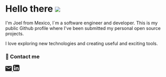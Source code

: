 # Hello there <img src="https://media.giphy.com/media/hvRJCLFzcasrR4ia7z/giphy.gif" width="4%">

I'm Joel from Mexico, I´m a software engineer and developer. This is my public Github profile where I've been submitted my personal open source projects.

I love exploring new technologies and creating useful and exciting tools.

### :calling: Contact me

<p>
<a href="mailto:joel.programador@gmail.com">
    <picture>
        <source media="(prefers-color-scheme: dark)" srcset="https://github.com/JoelHernandez343/JoelHernandez343/blob/a9857eb1e7c4c6bb4108d8d4fc0a9d5d2e6df70c/.github/images/email-dark.png?raw=true">
        <source media="(prefers-color-scheme: light)" srcset="https://github.com/JoelHernandez343/JoelHernandez343/blob/main/.github/images/email-light.png?raw=true">
        <img alt="Shows an illustrated sun in light color mode and a moon with stars in dark color mode." src="https://github.com/JoelHernandez343/JoelHernandez343/blob/main/.github/images/email-light.png?raw=true" width="4%">
    </picture>
</a>

<a href="www.linkedin.com/in/joelhernandez33">
    <picture>
        <source media="(prefers-color-scheme: dark)" srcset="https://github.com/JoelHernandez343/JoelHernandez343/blob/main/.github/images/in-dark.png?raw=true">
        <source media="(prefers-color-scheme: light)" srcset="https://github.com/JoelHernandez343/JoelHernandez343/blob/main/.github/images/in-light.png?raw=true">
        <img alt="Shows an illustrated sun in light color mode and a moon with stars in dark color mode." src="https://github.com/JoelHernandez343/JoelHernandez343/blob/main/.github/images/in-light.png?raw=true" width="4%">
    </picture>
</a>
</p>
